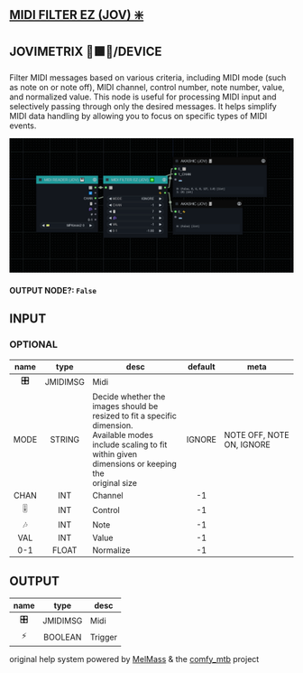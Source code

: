 ## [MIDI FILTER EZ (JOV) ❇️](https://github.com/Amorano/Jovimetrix-examples/blob/master/node/MIDI%20FILTER%20EZ/MIDI%20FILTER%20EZ.md)

## JOVIMETRIX 🔺🟩🔵/DEVICE

Filter MIDI messages based on various criteria, including MIDI mode (such as note on or note off), MIDI channel, control number, note number, value, and normalized value. This node is useful for processing MIDI input and selectively passing through only the desired messages. It helps simplify MIDI data handling by allowing you to focus on specific types of MIDI events.

![MIDI FILTER EZ](https://raw.githubusercontent.com/Amorano/Jovimetrix-examples/master/node/MIDI%20FILTER%20EZ/MIDI%20FILTER%20EZ.png)

#### OUTPUT NODE?: `False`

## INPUT

### OPTIONAL

name | type | desc | default | meta
:---:|:---:|---|:---:|---
🎛️  |  JMIDIMSG  | Midi |  | 
MODE  |  STRING  | Decide whether the images should be<br>resized to fit a specific dimension.<br>Available modes include scaling to fit<br>within given dimensions or keeping the<br>original size | IGNORE | NOTE OFF, NOTE ON, IGNORE
CHAN  |  INT  | Channel | -1 | 
🎚️  |  INT  | Control | -1 | 
🎶  |  INT  | Note | -1 | 
VAL  |  INT  | Value | -1 | 
0-1  |  FLOAT  | Normalize | -1 | 

## OUTPUT

name | type | desc
:---:|:---:|---
🎛️  |  JMIDIMSG  | Midi 
⚡  |  BOOLEAN  | Trigger 

original help system powered by [MelMass](https://github.com/melMass) & the [comfy_mtb](https://github.com/melMass/comfy_mtb) project